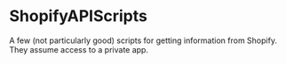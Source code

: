# ShopifyAPIScripts
A few (not particularly good) scripts for getting information from Shopify. They assume access to a private app. 
